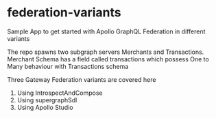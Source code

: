 # federation-variants

Sample App to get started with Apollo GraphQL Federation in different variants

The repo spawns two subgraph servers Merchants and Transactions. 
Merchant Schema has a field called transactions which possess One to Many behaviour with Transactions schema

Three Gateway Federation variants are covered here

1) Using IntrospectAndCompose
2) Using supergraphSdl
3) Using Apollo Studio
